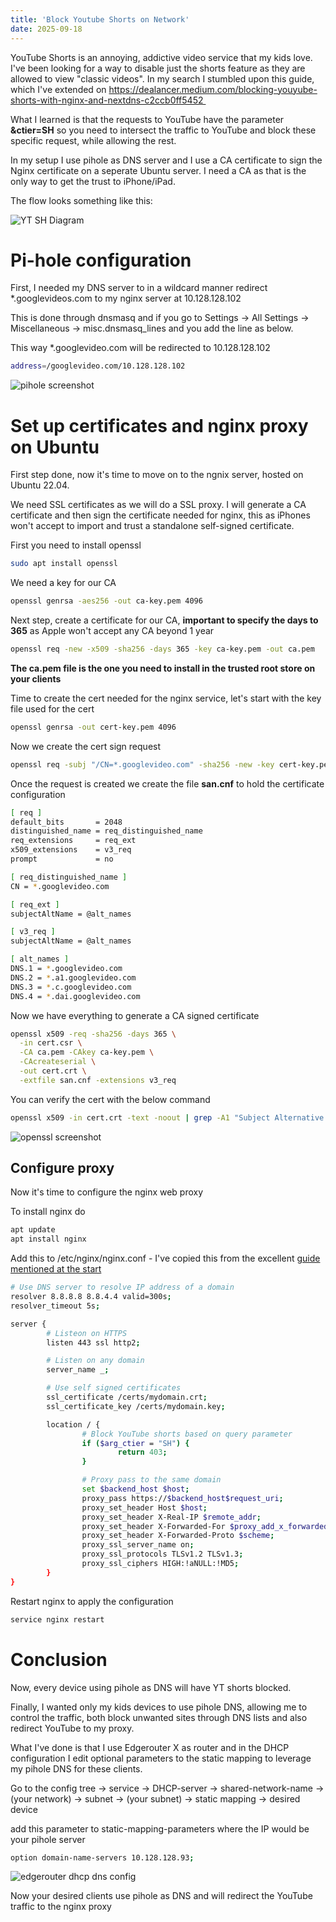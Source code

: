 ```yaml
---
title: 'Block Youtube Shorts on Network'
date: 2025-09-18
---
```

YouTube Shorts is an annoying, addictive video service that my kids love. I've been looking for a way to disable just the shorts feature as they are allowed to view "classic videos". In my search I stumbled upon this guide, which I've extended on https://dealancer.medium.com/blocking-youyube-shorts-with-nginx-and-nextdns-c2ccb0ff5452 

What I learned is that the requests to YouTube have the parameter **&ctier=SH** so you need to intersect the traffic to YouTube and block these specific request, while allowing the rest.

In my setup I use pihole as DNS server and I use a CA certificate to sign the Nginx certificate on a seperate Ubuntu server. I need a CA as that is the only way to get the trust to iPhone/iPad.

The flow looks something like this:

![YT SH Diagram](ytsh.png)
# Pi-hole configuration
First, I needed my DNS server to in a wildcard manner redirect *.googlevideos.com to my nginx server at 10.128.128.102

This is done through dnsmasq and if you go to Settings -> All Settings -> Miscellaneous -> misc.dnsmasq_lines and you add the line as below.

This way *.googlevideo.com will be redirected to 10.128.128.102

```bash
address=/googlevideo.com/10.128.128.102
```

![pihole screenshot](image.png)

# Set up certificates and nginx proxy on Ubuntu

First step done, now it's time to move on to the ngnix server, hosted on Ubuntu 22.04.

We need SSL certificates as we will do a SSL proxy. I will generate a CA certificate and then sign the certificate needed for nginx, this as iPhones won't accept to import and trust a standalone self-signed certificate.

First you need to install openssl

```bash
sudo apt install openssl
```

We need a key for our CA

```bash
openssl genrsa -aes256 -out ca-key.pem 4096
```

Next step, create a certificate for our CA, **important to specify the days to 365** as Apple won't accept any CA beyond 1 year
```bash
openssl req -new -x509 -sha256 -days 365 -key ca-key.pem -out ca.pem
```

**The ca.pem file is the one you need to install in the trusted root store on your clients**



Time to create the cert needed for the nginx service, let's start with the key file used for the cert
```bash
openssl genrsa -out cert-key.pem 4096
```

Now we create the cert sign request
```bash
openssl req -subj "/CN=*.googlevideo.com" -sha256 -new -key cert-key.pem -out cert.csr
```

Once the request is created we create the file **san.cnf** to hold the certificate configuration
```bash
[ req ]
default_bits       = 2048
distinguished_name = req_distinguished_name
req_extensions     = req_ext
x509_extensions    = v3_req
prompt             = no

[ req_distinguished_name ]
CN = *.googlevideo.com

[ req_ext ]
subjectAltName = @alt_names

[ v3_req ]
subjectAltName = @alt_names

[ alt_names ]
DNS.1 = *.googlevideo.com
DNS.2 = *.a1.googlevideo.com
DNS.3 = *.c.googlevideo.com
DNS.4 = *.dai.googlevideo.com
```

Now we have everything to generate a CA signed certificate
```bash
openssl x509 -req -sha256 -days 365 \
  -in cert.csr \
  -CA ca.pem -CAkey ca-key.pem \
  -CAcreateserial \
  -out cert.crt \
  -extfile san.cnf -extensions v3_req
```

You can verify the cert with the below command

```bash
openssl x509 -in cert.crt -text -noout | grep -A1 "Subject Alternative Name"
```
![openssl screenshot](j2jimage.png)

## Configure proxy

Now it's time to configure the nginx web proxy

To install nginx do
```bash
apt update
apt install nginx
```

Add this to /etc/nginx/nginx.conf - I've copied this from the excellent [guide mentioned at the start](https://dealancer.medium.com/blocking-youyube-shorts-with-nginx-and-nextdns-c2ccb0ff5452)
```bash
# Use DNS server to resolve IP address of a domain
resolver 8.8.8.8 8.8.4.4 valid=300s;
resolver_timeout 5s;

server {
        # Listeon on HTTPS
        listen 443 ssl http2;

        # Listen on any domain
        server_name _;

        # Use self signed certificates
        ssl_certificate /certs/mydomain.crt;
        ssl_certificate_key /certs/mydomain.key;

        location / {
                # Block YouTube shorts based on query parameter
                if ($arg_ctier = "SH") {
                        return 403;
                }

                # Proxy pass to the same domain
                set $backend_host $host;
                proxy_pass https://$backend_host$request_uri;
                proxy_set_header Host $host;
                proxy_set_header X-Real-IP $remote_addr;
                proxy_set_header X-Forwarded-For $proxy_add_x_forwarded_for;
                proxy_set_header X-Forwarded-Proto $scheme;
                proxy_ssl_server_name on;
                proxy_ssl_protocols TLSv1.2 TLSv1.3;
                proxy_ssl_ciphers HIGH:!aNULL:!MD5;
        }
}
```

Restart nginx to apply the configuration 
```bash
service nginx restart
```
# Conclusion

Now, every device using pihole as DNS will have YT shorts blocked.

Finally, I wanted only my kids devices to use pihole DNS, allowing me to control the traffic, both block unwanted sites through DNS lists and also redirect YouTube to my proxy.

What I've done is that I use Edgerouter X as router and in the DHCP configuration I edit optional parameters to the static mapping to leverage my pihole DNS for these clients.

Go to the config tree -> service -> DHCP-server -> shared-network-name -> (your network) -> subnet -> (your subnet) -> static mapping -> desired device

add this parameter to static-mapping-parameters where the IP would be your pihole server
```bash
option domain-name-servers 10.128.128.93;
```
![edgerouter dhcp dns config](05kimage.png)

Now your desired clients use pihole as DNS and will redirect the YouTube traffic to the nginx proxy